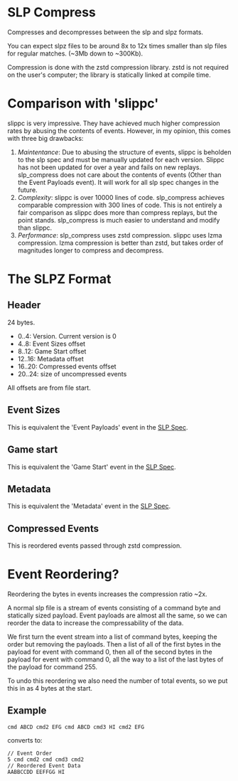 # SLP Compress

Compresses and decompresses between the slp and slpz formats.

You can expect slpz files to be around 8x to 12x times smaller than slp files for regular matches.
(~3Mb down to ~300Kb).

Compression is done with the zstd compression library. 
zstd is not required on the user's computer; the library is statically linked at compile time.

# Comparison with 'slippc'
slippc is very impressive. 
They have achieved much higher compression rates by abusing the contents of events.
However, in my opinion, this comes with three big drawbacks:
1. *Maintentance*: Due to abusing the structure of events, slippc is beholden to the slp spec and must be manually updated for each version.
Slippc has not been updated for over a year and fails on new replays.
slp_compress does not care about the contents of events (Other than the Event Payloads event). 
It will work for all slp spec changes in the future.
2. *Complexity*: slippc is over 10000 lines of code. slp_compress achieves comparable compression with 300 lines of code. 
This is not entirely a fair comparison as slippc does more than compress replays, but the point stands.
slp_compress is much easier to understand and modify than slippc.
3. *Performance*: slp_compress uses zstd compression. slippc uses lzma compression.
lzma compression is better than zstd, but takes order of magnitudes longer to compress and decompress.

# The SLPZ Format

## Header
24 bytes.
- 0..4: Version. Current version is 0
- 4..8: Event Sizes offset
- 8..12: Game Start offset
- 12..16: Metadata offset
- 16..20: Compressed events offset
- 20..24: size of uncompressed events

All offsets are from file start.

## Event Sizes
This is equivalent the 'Event Payloads' event in the [SLP Spec](https://github.com/project-slippi/slippi-wiki/blob/master/SPEC.md#event-payloads).

## Game start
This is equivalent the 'Game Start' event in the [SLP Spec](https://github.com/project-slippi/slippi-wiki/blob/master/SPEC.md#game-start).

## Metadata
This is equivalent the 'Metadata' event in the [SLP Spec](https://github.com/project-slippi/slippi-wiki/blob/master/SPEC.md#the-metadata-element).

## Compressed Events
This is reordered events passed through zstd compression.

# Event Reordering?
Reordering the bytes in events increases the compression ratio ~2x.

A normal slp file is a stream of events consisting of a command byte and statically sized payload.
Event payloads are almost all the same, so we can reorder the data to increase the compressability of the data.

We first turn the event stream into a list of command bytes, keeping the order but removing the payloads.
Then a list of all of the first bytes in the payload for event with command 0, 
then all of the second bytes in the payload for event with command 0,
all the way to a list of the last bytes of the payload for command 255.

To undo this reordering we also need the number of total events, so we put this in as 4 bytes at the start.

## Example
```
cmd ABCD cmd2 EFG cmd ABCD cmd3 HI cmd2 EFG
```

converts to:
```
// Event Order
5 cmd cmd2 cmd cmd3 cmd2
// Reordered Event Data
AABBCCDD EEFFGG HI
```
